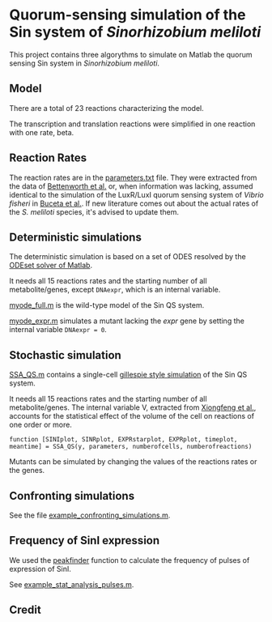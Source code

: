 # Quorum-sensing simulation of the Sin system of _Sinorhizobium meliloti_

This project contains three algorythms to simulate on Matlab the quorum sensing Sin system in _Sinorhizobium meliloti_.

## Model

There are a total of 23 reactions characterizing the model.

The transcription and translation reactions were simplified in one reaction with one rate, beta.

## Reaction Rates

The reaction rates are in the [parameters.txt](parameters.txt) file. They were extracted from the data of [Bettenworth et al.](https://doi.org/10.1038/s41467-022-30307-6) or, when information was lacking, assumed identical to the simulation of the LuxR/LuxI quorum sensing system of _Vibrio fisheri_ in [Buceta et al.](https://bmcsystbiol.biomedcentral.com/articles/10.1186/1752-0509-7-6). If new literature comes out about the actual rates of the _S. meliloti_ species, it's advised to update them.

## Deterministic simulations

The deterministic simulation is based on a set of ODES resolved by the [ODEset solver of Matlab](https://it.mathworks.com/help/matlab/ref/odeset.html).

It needs all 15 reactions rates and the starting number of all metabolite/genes, except ` DNAexpr `, which is an internal variable.

[myode_full.m](myode_full.m) is the wild-type model of the Sin QS system.

[myode_expr.m](myode_expr.m) simulates a mutant lacking the _expr_ gene by setting the internal variable ` DNAexpr = 0 `.

## Stochastic simulation

[SSA_QS.m](SSA_QS.m) contains a single-cell [gillespie style simulation](https://en.wikipedia.org/wiki/Gillespie_algorithm) of the Sin QS system.

It needs all 15 reactions rates and the starting number of all metabolite/genes. The internal variable V, extracted from [Xiongfeng et al.](https://journals.asm.org/doi/abs/10.1128/msphere.00567-18), accounts for the statistical effect of the volume of the cell on reactions of one order or more.

`
  function [SINIplot, SINRplot, EXPRstarplot, EXPRplot, timeplot, meantime] = SSA_QS(y, parameters, numberofcells, numberofreactions)
`

Mutants can be simulated by changing the values of the reactions rates or the genes.

## Confronting simulations

See the file [example_confronting_simulations.m](example_confronting_simulations.m).

## Frequency of SinI expression

We used the [peakfinder](https://www.mathworks.com/matlabcentral/fileexchange/25500-peakfinder-x0-sel-thresh-extrema-includeendpoints-interpolate) function to calculate the frequency of pulses of expression of SinI.

See [example_stat_analysis_pulses.m](example_stat_analysis_pulses.m).

## Credit


